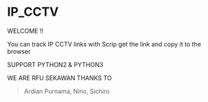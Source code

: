 # IP_CCTV

WELCOME !!

You can track IP CCTV links with Scrip
get the link and copy it to the browser

SUPPORT PYTHON2 & PYTHON3

WE ARE RFU SEKAWAN
THANKS TO
> Ardian Purnama,
> Nino,
> Sichiro
